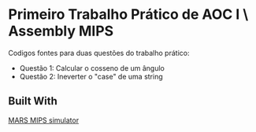 # Primeiro Trabalho Prático de AOC I \ Assembly MIPS

Codigos fontes para duas questões do trabalho prático:

* Questão 1: Calcular o cosseno de um ângulo
* Questão 2: Ineverter o "case" de uma string

## Built With

[MARS MIPS simulator](http://courses.missouristate.edu/kenvollmar/mars/)
